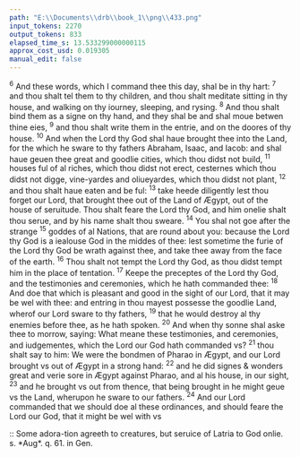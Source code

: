 ```yaml
---
path: "E:\\Documents\\drb\\book_1\\png\\433.png"
input_tokens: 2270
output_tokens: 833
elapsed_time_s: 13.533299000000115
approx_cost_usd: 0.019305
manual_edit: false
---
```

<sup>6</sup> And these words, which I command thee this day, shal be in thy hart: <sup>7</sup> and thou shalt tel them to thy children, and thou shalt meditate sitting in thy house, and walking on thy iourney, sleeping, and rysing. <sup>8</sup> And thou shalt bind them as a signe on thy hand, and they shal be and shal moue betwen thine eies, <sup>9</sup> and thou shalt write them in the entrie, and on the doores of thy house. <sup>10</sup> And when the Lord thy God shal haue brought thee into the Land, for the which he sware to thy fathers Abraham, Isaac, and Iacob: and shal haue geuen thee great and goodlie cities, which thou didst not build, <sup>11</sup> houses ful of al riches, which thou didst not erect, cesternes which thou didst not digge, vine-yardes and oliueyardes, which thou didst not plant, <sup>12</sup> and thou shalt haue eaten and be ful: <sup>13</sup> take heede diligently lest thou forget our Lord, that brought thee out of the Land of Ægypt, out of the house of seruitude. Thou shalt feare the Lord thy God, and him onelie shalt thou serue, and by his name shalt thou sweare. <sup>14</sup> You shal not goe after the strange <sup>15</sup> goddes of al Nations, that are round about you: because the Lord thy God is a iealouse God in the middes of thee: lest sometime the furie of the Lord thy God be wrath against thee, and take thee away from the face of the earth. <sup>16</sup> Thou shalt not tempt the Lord thy God, as thou didst tempt him in the place of tentation. <sup>17</sup> Keepe the preceptes of the Lord thy God, and the testimonies and ceremonies, which he hath commanded thee: <sup>18</sup> And doe that which is pleasant and good in the sight of our Lord, that it may be wel with thee: and entring in thou mayest possesse the goodlie Land, wherof our Lord sware to thy fathers, <sup>19</sup> that he would destroy al thy enemies before thee, as he hath spoken. <sup>20</sup> And when thy sonne shal aske thee to morrow, saying: What meane these testimonies, and ceremonies, and iudgementes, which the Lord our God hath commanded vs? <sup>21</sup> thou shalt say to him: We were the bondmen of Pharao in Ægypt, and our Lord brought vs out of Ægypt in a strong hand: <sup>22</sup> and he did signes & wonders great and verie sore in Ægypt against Pharao, and al his house, in our sight, <sup>23</sup> and he brought vs out from thence, that being brought in he might geue vs the Land, wherupon he sware to our fathers. <sup>24</sup> And our Lord commanded that we should doe al these ordinances, and should feare the Lord our God, that it might be wel with vs

<aside>:: Some adora-tion agreeth to creatures, but seruice of Latria to God onlie. s. *Aug*. q. 61. in Gen.</aside>

[^1]: 7. 61. in Gen.